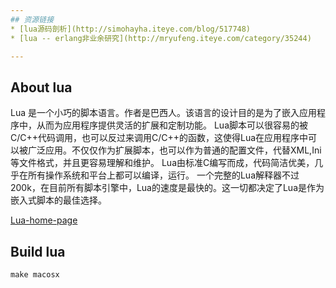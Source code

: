 ```yaml
---
## 资源链接
* [lua源码剖析](http://simohayha.iteye.com/blog/517748)
* [lua -- erlang非业余研究](http://mryufeng.iteye.com/category/35244)

---
```

## About lua

Lua 是一个小巧的脚本语言。作者是巴西人。该语言的设计目的是为了嵌入应用程序中，从而为应用程序提供灵活的扩展和定制功能。
Lua脚本可以很容易的被C/C++代码调用，也可以反过来调用C/C++的函数，这使得Lua在应用程序中可以被广泛应用。不仅仅作为扩展脚本，也可以作为普通的配置文件，代替XML,Ini等文件格式，并且更容易理解和维护。
Lua由标准C编写而成，代码简洁优美，几乎在所有操作系统和平台上都可以编译，运行。
一个完整的Lua解释器不过200k，在目前所有脚本引擎中，Lua的速度是最快的。这一切都决定了Lua是作为嵌入式脚本的最佳选择。

[Lua-home-page](http://www.lua.org)

## Build lua

	make macosx
